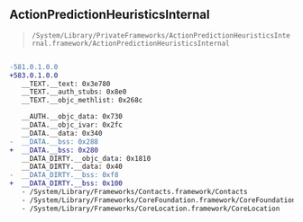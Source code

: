 ## ActionPredictionHeuristicsInternal

> `/System/Library/PrivateFrameworks/ActionPredictionHeuristicsInternal.framework/ActionPredictionHeuristicsInternal`

```diff

-581.0.1.0.0
+583.0.1.0.0
   __TEXT.__text: 0x3e780
   __TEXT.__auth_stubs: 0x8e0
   __TEXT.__objc_methlist: 0x268c

   __AUTH.__objc_data: 0x730
   __DATA.__objc_ivar: 0x2fc
   __DATA.__data: 0x340
-  __DATA.__bss: 0x288
+  __DATA.__bss: 0x280
   __DATA_DIRTY.__objc_data: 0x1810
   __DATA_DIRTY.__data: 0x40
-  __DATA_DIRTY.__bss: 0xf8
+  __DATA_DIRTY.__bss: 0x100
   - /System/Library/Frameworks/Contacts.framework/Contacts
   - /System/Library/Frameworks/CoreFoundation.framework/CoreFoundation
   - /System/Library/Frameworks/CoreLocation.framework/CoreLocation

```
